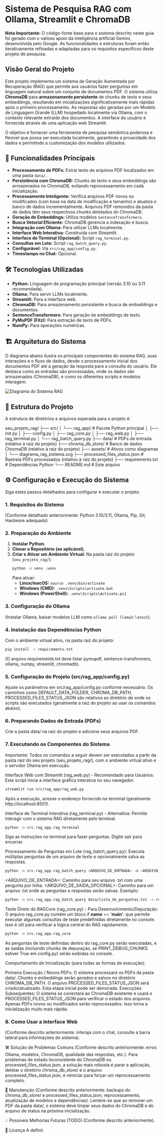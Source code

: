 # Sistema de Pesquisa RAG com Ollama, Streamlit e ChromaDB

**Nota Importante:** O código-fonte base para o sistema descrito neste guia foi gerado com o valioso apoio da inteligência artificial Gemini, desenvolvida pelo Google. As funcionalidades e estruturas foram então iterativamente refinadas e adaptadas para os requisitos específicos deste projeto de pesquisa.

## Visão Geral do Projeto

Este projeto implementa um sistema de Geração Aumentada por Recuperação (RAG) que permite aos usuários fazer perguntas em linguagem natural sobre um conjunto de documentos PDF. O sistema utiliza **ChromaDB** para **armazenamento persistente** de chunks de texto e seus embeddings, resultando em inicializações significativamente mais rápidas após o primeiro processamento. As respostas são geradas por um Modelo de Linguagem Grande (LLM) hospedado localmente via Ollama, com o contexto relevante extraído dos documentos. A interface do usuário é fornecida através de uma aplicação web Streamlit.

O objetivo é fornecer uma ferramenta de pesquisa semântica poderosa e flexível que possa ser executada localmente, garantindo a privacidade dos dados e permitindo a customização dos modelos utilizados.

## 🚀 Funcionalidades Principais

* **Processamento de PDFs:** Extrai texto de arquivos PDF localizados em uma pasta `data/`.
* **Persistência com ChromaDB:** Chunks de texto e seus embeddings são armazenados no ChromaDB, evitando reprocessamento em cada inicialização.
* **Processamento Inteligente:** Verifica arquivos PDF novos ou modificados (com base na data de modificação e tamanho) e atualiza o banco de dados incrementalmente. Arquivos PDF removidos da pasta de dados têm seus respectivos chunks deletados do ChromaDB.
* **Geração de Embeddings:** Utiliza modelos `SentenceTransformers`.
* **Busca Vetorial Eficiente:** ChromaDB gerencia a indexação e busca.
* **Integração com Ollama:** Para utilizar LLMs localmente.
* **Interface Web Interativa:** Construída com Streamlit.
* **Interface de Terminal (Opcional):** Script `rag_terminal.py`.
* **Consultas em Lote:** Script `rag_batch_query.py`.
* **Configurável:** Via `src/rag_app/config.py`.
* **Timestamps no Chat:** Opcional.

## 🛠️ Tecnologias Utilizadas

* **Python:** Linguagem de programação principal (versão 3.10 ou 3.11 recomendada).
* **Ollama:** Para servir LLMs localmente.
* **Streamlit:** Para a interface web.
* **ChromaDB:** Para armazenamento persistente e busca de embeddings e documentos.
* **SentenceTransformers:** Para geração de embeddings de texto.
* **PyMuPDF (Fitz):** Para extração de texto de PDFs.
* **NumPy:** Para operações numéricas.

## 🏗️ Arquitetura do Sistema

O diagrama abaixo ilustra os principais componentes do sistema RAG, suas interações e o fluxo de dados, desde o processamento inicial dos documentos PDF até a geração da resposta para a consulta do usuário. Ele destaca como as entradas são processadas, onde os dados são armazenados (ChromaDB), e como os diferentes scripts e modelos interagem.

![Diagrama do Sistema RAG](assets/diagrama_rag_sistema.svg)

## 📂 Estrutura do Projeto

A estrutura de diretórios e arquivos esperada para o projeto é:

seu_projeto_rag/
├── src/
│   └── rag_app/             # Pacote Python principal
│       ├── init.py
│       ├── config.py
│       ├── rag_core.py
│       ├── rag_web.py
│       ├── rag_terminal.py
│       └── rag_batch_query.py
├── data/                     # PDFs de entrada (relativo à raiz do projeto)
├── chroma_db_store/          # Banco de dados ChromaDB (relativo à raiz do projeto)
├── assets/                   # Ativos como diagramas
│   └── diagrama_rag_sistema.svg
├── processed_files_status.json # Rastreia PDFs processados (relativo à raiz do projeto)
├── requirements.txt          # Dependências Python
└── README.md                 # Este arquivo


## ⚙️ Configuração e Execução do Sistema

Siga estes passos detalhados para configurar e executar o projeto.

### 1. Requisitos do Sistema
(Conforme detalhado anteriormente: Python 3.10/3.11, Ollama, Pip, Git, Hardware adequado)

### 2. Preparação do Ambiente

1.  **Instalar Python.**
2.  **Clonar o Repositório (se aplicável).**
3.  **Criar e Ativar um Ambiente Virtual:**
    Na pasta raiz do projeto (`seu_projeto_rag/`):
    ```bash
    python -m venv .venv
    ```
    Para ativar:
    * **Linux/macOS:** `source .venv/bin/activate`
    * **Windows (CMD):** `.venv\Scripts\activate.bat`
    * **Windows (PowerShell):** `.venv\Scripts\Activate.ps1`

### 3. Configuração do Ollama
(Instalar Ollama, baixar modelos LLM como `ollama pull llama3:latest`).

### 4. Instalação das Dependências Python
Com o ambiente virtual ativo, na pasta raiz do projeto:
```bash
pip install -r requirements.txt
```
(O arquivo requirements.txt deve listar pymupdf, sentence-transformers, ollama, numpy, streamlit, chromadb).

### 5. Configuração do Projeto (src/rag_app/config.py)

Ajuste os parâmetros em src/rag_app/config.py conforme necessário. Os caminhos como DEFAULT_DATA_FOLDER, CHROMA_DB_PATH, PROCESSED_FILES_STATUS_JSON são relativos ao diretório de onde os scripts são executados (geralmente a raiz do projeto ao usar os comandos abaixo).

### 6. Preparando Dados de Entrada (PDFs)

Crie a pasta data/ na raiz do projeto e adicione seus arquivos PDF.

### 7. Executando os Componentes do Sistema

Importante: Todos os comandos a seguir devem ser executados a partir da pasta raiz do seu projeto (seu_projeto_rag/), com o ambiente virtual ativo e o servidor Ollama em execução.

Interface Web com Streamlit (rag_web.py) - Recomendado para Usuários:
Este script inicia a interface gráfica interativa no seu navegador.

```bash
streamlit run src/rag_app/rag_web.py
```   
 Após a execução, acesse o endereço fornecido no terminal (geralmente http://localhost:8501).

Interface de Terminal Interativa (rag_terminal.py) - Alternativa:
Permite interagir com o sistema RAG diretamente pelo terminal.

```bash
python -m src.rag_app.rag_terminal
```   
 Siga as instruções no terminal para fazer perguntas. Digite sair para encerrar.

Processamento de Perguntas em Lote (rag_batch_query.py):
Executa múltiplas perguntas de um arquivo de texto e opcionalmente salva as respostas.

```bash
python -m src.rag_app.rag_batch_query <ARQUIVO_DE_ENTRADA> -o <ARQUIVO_DE_SAIDA_OPCIONAL>
```  
<ARQUIVO_DE_ENTRADA>: Caminho para seu arquivo .txt com uma pergunta por linha.
<ARQUIVO_DE_SAIDA_OPCIONAL>: Caminho para um arquivo .txt onde as perguntas e respostas serão salvas. Exemplo:
```bash
python -m src.rag_app.rag_batch_query data/lista_de_perguntas.txt -o resultados/respostas_em_lote.txt
```  
 Teste Direto do RAGCore (rag_core.py) - Para Desenvolvimento/Depuração:
O arquivo rag_core.py contém um bloco if __name__ == '__main__': que permite executar algumas consultas de teste predefinidas diretamente no console. Isso é útil para verificar a lógica central do RAG rapidamente.

```bash
python -m src.rag_app.rag_core
```  
 As perguntas de teste definidas dentro do rag_core.py serão executadas, e as saídas (incluindo chunks de depuração, se PRINT_DEBUG_CHUNKS estiver True em config.py) serão exibidas no console.

Comportamento de Inicialização (para todas as formas de execução):

Primeira Execução / Novos PDFs: O sistema processará os PDFs da pasta data/. Chunks e embeddings serão gerados e salvos no diretório CHROMA_DB_PATH. O arquivo PROCESSED_FILES_STATUS_JSON será criado/atualizado. Esta etapa inicial pode ser demorada.
Execuções Subsequentes: O sistema se conectará ao ChromaDB existente e usará o PROCESSED_FILES_STATUS_JSON para verificar o estado dos arquivos. Apenas PDFs novos ou modificados serão reprocessados. Isso torna a inicialização muito mais rápida.
### 8. Como Usar a Interface Web

(Conforme descrito anteriormente: interaja com o chat, consulte a barra lateral para informações do sistema).

🛠️ Solução de Problemas Comuns
(Conforme descrito anteriormente: erros Ollama, modelos, ChromaDB, qualidade das respostas, etc.).
Para problemas de estado inconsistente do ChromaDB ou processed_files_status.json, a solução mais robusta é parar a aplicação, deletar o diretório chroma_db_store/ e o arquivo processed_files_status.json, e reiniciar para forçar um reprocessamento completo.

🔄 Manutenção
(Conforme descrito anteriormente: backups do chroma_db_store/ e processed_files_status.json, reprocessamento, atualização de modelos e dependências).
Lembre-se que ao remover um PDF da pasta data/, o sistema deve limpar seus dados do ChromaDB e do arquivo de status na próxima inicialização.

💡 Possíveis Melhorias Futuras (TODO)
(Conforme descrito anteriormente).

📄 Licença
A definir.